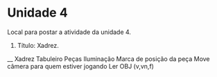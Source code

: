 # Unidade 4
Local para postar a atividade da unidade 4.

1) Título: Xadrez.

__
Xadrez
Tabuleiro
Peças
Iluminação
Marca de posição da peça
Move câmera para quem estiver jogando
Ler OBJ (v,vn,f)